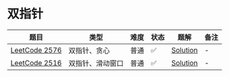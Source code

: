 # 双指针

| 题目                                                                                         | 类型       | 难度 | 状态 | 题解                                  | 备注 |
|--------------------------------------------------------------------------------------------|----------|----|----|-------------------------------------|----|
| [LeetCode 2576](https://leetcode.cn/problems/find-the-maximum-number-of-marked-indices)    | 双指针、贪心   | 普通 | ✅  | [Solution](ACM-题解-LeetCode-2576.md) | -  |
| [LeetCode 2516](https://leetcode.cn/problems/take-k-of-each-character-from-left-and-right) | 双指针、滑动窗口 | 普通 | ✅  | [Solution](ACM-题解-LeetCode-2516.md) | -  |